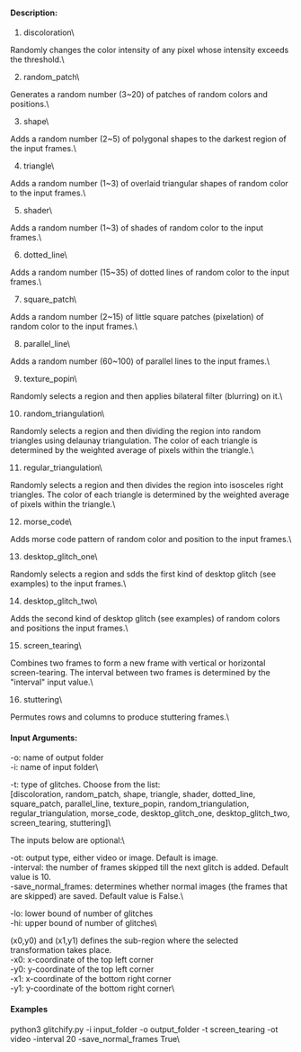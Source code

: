 #### Description:


1. discoloration\

Randomly changes the color intensity of any pixel whose intensity exceeds the threshold.\

2. random_patch\

Generates a random number (3~20) of patches of random colors and positions.\

3. shape\

Adds a random number (2~5) of polygonal shapes to the darkest region of the input frames.\

4. triangle\

Adds a random number (1~3) of overlaid triangular shapes of random color to the input frames.\

5. shader\

Adds a random number (1~3) of shades of random color to the input frames.\

6. dotted_line\

Adds a random number (15~35) of dotted lines of random color to the input frames.\

7. square_patch\

Adds a random number (2~15) of little square patches (pixelation) of random color to the input frames.\

8. parallel_line\

Adds a random number (60~100) of parallel lines to the input frames.\

9. texture_popin\

Randomly selects a region and then applies bilateral filter (blurring) on it.\

10. random_triangulation\

Randomly selects a region and then dividing the region into random triangles using delaunay triangulation. The color of each triangle is determined by the weighted average of pixels within the triangle.\

11. regular_triangulation\

Randomly selects a region and then divides the region into isosceles right triangles. The color of each triangle is determined by the weighted average of pixels within the triangle.\

12. morse_code\

Adds morse code pattern of random color and position to the input frames.\


13. desktop_glitch_one\

Randomly selects a region and sdds the first kind of desktop glitch (see examples) to the input frames.\


14. desktop_glitch_two\

Adds the second kind of desktop glitch (see examples) of random colors and positions the input frames.\

15. screen_tearing\

Combines two frames to form a new frame with vertical or horizontal screen-tearing. The interval between two frames is determined by the "interval" input value.\

16. stuttering\

Permutes rows and columns to produce stuttering frames.\


#### Input Arguments:

-o: name of output folder\
-i: name of input folder\

-t: type of glitches.  Choose from the list: \
[discoloration, random_patch, shape, triangle, shader, dotted_line, square_patch, parallel_line, texture_popin, random_triangulation, regular_triangulation, morse_code, desktop_glitch_one, desktop_glitch_two, screen_tearing, stuttering]\


The inputs below are optional:\

-ot: output type, either video or image. Default is image.\
-interval: the number of frames skipped till the next glitch is added. Default value is 10.\
-save_normal_frames: determines whether normal images (the frames that are skipped) are saved. Default value is False.\

-lo: lower bound of number of glitches\
-hi: upper bound of number of glitches\

(x0,y0) and (x1,y1) defines the sub-region where the selected transformation takes place.\
-x0: x-coordinate of the top left corner\
-y0: y-coordinate of the top left corner\
-x1: x-coordinate of the bottom right corner\
-y1: y-coordinate of the bottom right corner\


#### Examples

python3 glitchify.py -i input_folder -o output_folder -t screen_tearing -ot video -interval 20 -save_normal_frames True\




